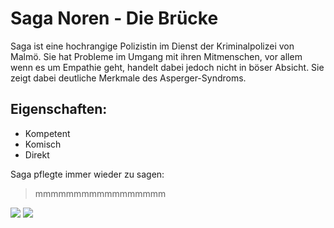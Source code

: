 # Saga Noren - Die Brücke

Saga ist eine hochrangige Polizistin im Dienst der Kriminalpolizei von Malmö. Sie hat Probleme im Umgang mit ihren Mitmenschen, vor allem wenn es um Empathie geht, handelt dabei jedoch nicht in böser Absicht. Sie zeigt dabei deutliche Merkmale des Asperger-Syndroms.

## Eigenschaften:

* Kompetent
* Komisch
* Direkt

Saga pflegte immer wieder zu sagen:

> mmmmmmmmmmmmmmmmm

<img src="https://de.wikipedia.org/wiki/Datei:%C3%96resundsbron_i_solnedg%C3%A5ng_2.jpg"/>
<img src="https://images-na.ssl-images-amazon.com/images/I/61BTIzKWXeL._SL1103_.jpg"/>

